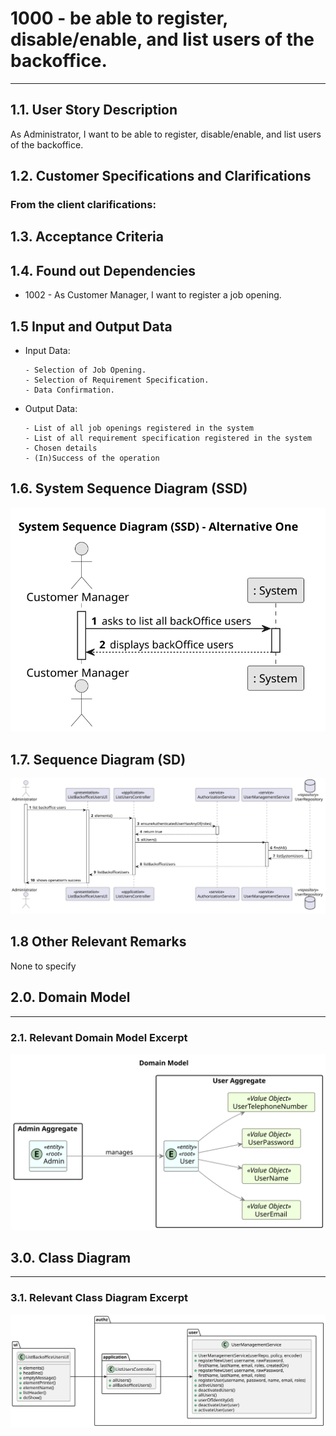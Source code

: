 # 1000 - be able to register, disable/enable, and list users of the backoffice.
--------

## 1.1. User Story Description

As Administrator, I want to be able to register, disable/enable, and list users of the backoffice.

## 1.2. Customer Specifications and Clarifications

### From the client clarifications:

## 1.3. Acceptance Criteria

## 1.4. Found out Dependencies

* 1002 - As Customer Manager, I want to register a job opening.

## 1.5 Input and Output Data

* Input Data:

      - Selection of Job Opening.
      - Selection of Requirement Specification.
      - Data Confirmation.

* Output Data:

      - List of all job openings registered in the system
      - List of all requirement specification registered in the system
      - Chosen details
      - (In)Success of the operation

## 1.6. System Sequence Diagram (SSD)

![system-sequence-diagram.svg](system-sequence-diagram.svg)

## 1.7. Sequence Diagram (SD)

![sequence-diagram-overview.svg](sequence-diagram-listBackOfficeUser.svg)

## 1.8 Other Relevant Remarks

None to specify

## 2.0. Domain Model

----------------

### 2.1. Relevant Domain Model Excerpt

![domain-model.svg](domain-model.svg)


## 3.0. Class Diagram

------------------

### 3.1. Relevant Class Diagram Excerpt

![class-diagram.svg](class-diagram.svg)